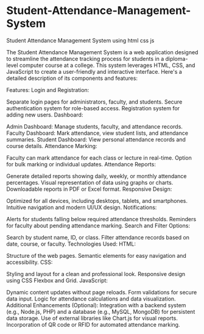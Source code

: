 # Student-Attendance-Management-System
Student Attendance Management System using html css js

The Student Attendance Management System is a web application designed to streamline the attendance tracking process for students in a diploma-level computer course at a college. This system leverages HTML, CSS, and JavaScript to create a user-friendly and interactive interface. Here's a detailed description of its components and features:

Features:
Login and Registration:

Separate login pages for administrators, faculty, and students.
Secure authentication system for role-based access.
Registration system for adding new users.
Dashboard:

Admin Dashboard: Manage students, faculty, and attendance records.
Faculty Dashboard: Mark attendance, view student lists, and attendance summaries.
Student Dashboard: View personal attendance records and course details.
Attendance Marking:

Faculty can mark attendance for each class or lecture in real-time.
Option for bulk marking or individual updates.
Attendance Reports:

Generate detailed reports showing daily, weekly, or monthly attendance percentages.
Visual representation of data using graphs or charts.
Downloadable reports in PDF or Excel format.
Responsive Design:

Optimized for all devices, including desktops, tablets, and smartphones.
Intuitive navigation and modern UI/UX design.
Notifications:

Alerts for students falling below required attendance thresholds.
Reminders for faculty about pending attendance marking.
Search and Filter Options:

Search by student name, ID, or class.
Filter attendance records based on date, course, or faculty.
Technologies Used:
HTML:

Structure of the web pages.
Semantic elements for easy navigation and accessibility.
CSS:

Styling and layout for a clean and professional look.
Responsive design using CSS Flexbox and Grid.
JavaScript:

Dynamic content updates without page reloads.
Form validations for secure data input.
Logic for attendance calculations and data visualization.
Additional Enhancements (Optional):
Integration with a backend system (e.g., Node.js, PHP) and a database (e.g., MySQL, MongoDB) for persistent data storage.
Use of external libraries like Chart.js for visual reports.
Incorporation of QR code or RFID for automated attendance marking.
